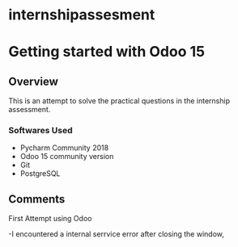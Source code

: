 # internshipassesment
# Getting started with Odoo 15

## Overview

This is an attempt to solve the practical questions in the internship assessment.

### Softwares Used

- Pycharm Community 2018 
- Odoo 15 community version
- Git
- PostgreSQL 

## Comments

First Attempt using Odoo 

-I encountered a  internal serrvice error after closing the window,
